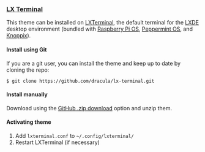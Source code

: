 ### [LX Terminal](https://github.com/lxde/lxterminal)

This theme can be installed on [LXTerminal](https://github.com/lxde/lxterminal), the default terminal for the [LXDE](https://en.wikipedia.org/wiki/LXDE) desktop environment (bundled with [Raspberry Pi OS](https://en.wikipedia.org/wiki/Raspberry_Pi_OS), [Peppermint OS](https://en.wikipedia.org/wiki/Peppermint_OS), and [Knoppix](https://en.wikipedia.org/wiki/Knoppix)).

#### Install using Git

If you are a git user, you can install the theme and keep up to date by cloning the repo:

    $ git clone https://github.com/dracula/lx-terminal.git

#### Install manually

Download using the [GitHub .zip download](https://github.com/dracula/lx-terminal/archive/master.zip) option and unzip them.

#### Activating theme

1. Add `lxterminal.conf` to `~/.config/lxterminal/`
2. Restart LXTerminal (if necessary)
